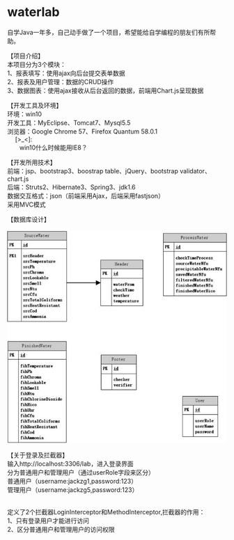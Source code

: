 # waterlab
自学Java一年多，自己动手做了一个项目，希望能给自学编程的朋友们有所帮助。

【项目介绍】
</br>本项目分为3个模块： 
</br>1、报表填写：使用ajax向后台提交表单数据
</br>2、报表及用户管理：数据的CRUD操作
</br>3、数据图表：使用ajax接收从后台返回的数据，前端用Chart.js呈现数据

【开发工具及环境】
</br>环境：win10
</br>开发工具：MyEclipse、Tomcat7、Mysql5.5
</br>浏览器：Google Chrome 57、Firefox Quantum 58.0.1
 </br> &emsp; [>_<]:
 </br> &emsp;&emsp;win10什么时候能用IE8？
 
【开发所用技术】
</br>前端：jsp、bootstrap3、boostrap table、jQuery、bootstrap validator、chart.js
</br>后端：Struts2、Hibernate3、Spring3、jdk1.6
</br>数据交互格式：json（前端采用Ajax，后端采用fastjson）
</br>采用MVC模式

【数据库设计】
</br>
</br>![image](https://github.com/jackzgzzh/waterlab/blob/master/project_images/database.jpg)

【关于登录及拦截器】
</br>输入http://localhost:3306/lab，进入登录界面
</br>分为普通用户和管理用户（通过userRole字段来区分）
</br>普通用户（username:jackzg1,password:123）
</br>管理用户（username:jackzg5,password:123）

</br>定义了2个拦截器LoginInterceptor和MethodInterceptor,拦截器的作用：
</br>1、只有登录用户才能进行访问
</br>2、区分普通用户和管理用户的访问权限
